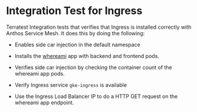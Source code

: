 # Integration Test for Ingress

Terratest Integration tests that verifies that Ingress is installed correctly with Anthos Service Mesh. It does this by doing the following:

- Enables side car injection in the default namespace
- Installs the [whereami](https://github.com/GoogleCloudPlatform/kubernetes-engine-samples/tree/master/whereami) app with backend and frontend pods.

- Verifies side car injection by checking the container count of the whereami app pods.
- Verify Ingress service `gke-ingress` is available 
- Use the Ingress Load Balancer IP to do a HTTP GET request on the whereami app endpoint.

